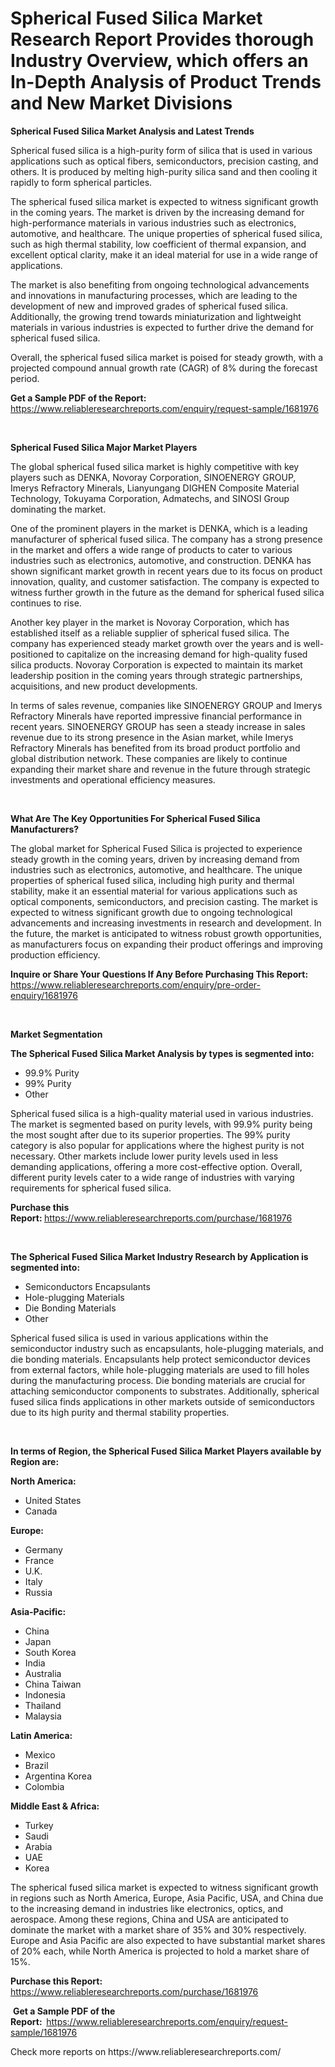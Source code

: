 <p><h1>Spherical Fused Silica Market Research Report Provides thorough Industry Overview, which offers an In-Depth Analysis of Product Trends and New Market Divisions</h1></p><p><strong>Spherical Fused Silica Market Analysis and Latest Trends</strong></p>
<p><p>Spherical fused silica is a high-purity form of silica that is used in various applications such as optical fibers, semiconductors, precision casting, and others. It is produced by melting high-purity silica sand and then cooling it rapidly to form spherical particles.</p><p>The spherical fused silica market is expected to witness significant growth in the coming years. The market is driven by the increasing demand for high-performance materials in various industries such as electronics, automotive, and healthcare. The unique properties of spherical fused silica, such as high thermal stability, low coefficient of thermal expansion, and excellent optical clarity, make it an ideal material for use in a wide range of applications.</p><p>The market is also benefiting from ongoing technological advancements and innovations in manufacturing processes, which are leading to the development of new and improved grades of spherical fused silica. Additionally, the growing trend towards miniaturization and lightweight materials in various industries is expected to further drive the demand for spherical fused silica.</p><p>Overall, the spherical fused silica market is poised for steady growth, with a projected compound annual growth rate (CAGR) of 8% during the forecast period.</p></p>
<p><strong>Get a Sample PDF of the Report:&nbsp;</strong> <a href="https://www.reliableresearchreports.com/enquiry/request-sample/1681976">https://www.reliableresearchreports.com/enquiry/request-sample/1681976</a></p>
<p>&nbsp;</p>
<p><strong>Spherical Fused Silica Major Market Players</strong></p>
<p><p>The global spherical fused silica market is highly competitive with key players such as DENKA, Novoray Corporation, SINOENERGY GROUP, Imerys Refractory Minerals, Lianyungang DIGHEN Composite Material Technology, Tokuyama Corporation, Admatechs, and SINOSI Group dominating the market.</p><p>One of the prominent players in the market is DENKA, which is a leading manufacturer of spherical fused silica. The company has a strong presence in the market and offers a wide range of products to cater to various industries such as electronics, automotive, and construction. DENKA has shown significant market growth in recent years due to its focus on product innovation, quality, and customer satisfaction. The company is expected to witness further growth in the future as the demand for spherical fused silica continues to rise.</p><p>Another key player in the market is Novoray Corporation, which has established itself as a reliable supplier of spherical fused silica. The company has experienced steady market growth over the years and is well-positioned to capitalize on the increasing demand for high-quality fused silica products. Novoray Corporation is expected to maintain its market leadership position in the coming years through strategic partnerships, acquisitions, and new product developments.</p><p>In terms of sales revenue, companies like SINOENERGY GROUP and Imerys Refractory Minerals have reported impressive financial performance in recent years. SINOENERGY GROUP has seen a steady increase in sales revenue due to its strong presence in the Asian market, while Imerys Refractory Minerals has benefited from its broad product portfolio and global distribution network. These companies are likely to continue expanding their market share and revenue in the future through strategic investments and operational efficiency measures.</p></p>
<p>&nbsp;</p>
<p><strong>What Are The Key Opportunities For Spherical Fused Silica Manufacturers?</strong></p>
<p><p>The global market for Spherical Fused Silica is projected to experience steady growth in the coming years, driven by increasing demand from industries such as electronics, automotive, and healthcare. The unique properties of spherical fused silica, including high purity and thermal stability, make it an essential material for various applications such as optical components, semiconductors, and precision casting. The market is expected to witness significant growth due to ongoing technological advancements and increasing investments in research and development. In the future, the market is anticipated to witness robust growth opportunities, as manufacturers focus on expanding their product offerings and improving production efficiency.</p></p>
<p><strong>Inquire or Share Your Questions If Any Before Purchasing This Report:</strong> <a href="https://www.reliableresearchreports.com/enquiry/pre-order-enquiry/1681976">https://www.reliableresearchreports.com/enquiry/pre-order-enquiry/1681976</a></p>
<p>&nbsp;</p>
<p><strong>Market Segmentation</strong></p>
<p><strong>The Spherical Fused Silica Market Analysis by types is segmented into:</strong></p>
<p><ul><li>99.9% Purity</li><li>99% Purity</li><li>Other</li></ul></p>
<p><p>Spherical fused silica is a high-quality material used in various industries. The market is segmented based on purity levels, with 99.9% purity being the most sought after due to its superior properties. The 99% purity category is also popular for applications where the highest purity is not necessary. Other markets include lower purity levels used in less demanding applications, offering a more cost-effective option. Overall, different purity levels cater to a wide range of industries with varying requirements for spherical fused silica.</p></p>
<p><strong>Purchase this Report:&nbsp;</strong><a href="https://www.reliableresearchreports.com/purchase/1681976">https://www.reliableresearchreports.com/purchase/1681976</a></p>
<p>&nbsp;</p>
<p><strong>The Spherical Fused Silica Market Industry Research by Application is segmented into:</strong></p>
<p><ul><li>Semiconductors Encapsulants</li><li>Hole-plugging Materials</li><li>Die Bonding Materials</li><li>Other</li></ul></p>
<p><p>Spherical fused silica is used in various applications within the semiconductor industry such as encapsulants, hole-plugging materials, and die bonding materials. Encapsulants help protect semiconductor devices from external factors, while hole-plugging materials are used to fill holes during the manufacturing process. Die bonding materials are crucial for attaching semiconductor components to substrates. Additionally, spherical fused silica finds applications in other markets outside of semiconductors due to its high purity and thermal stability properties.</p></p>
<p>&nbsp;</p>
<p><strong>In terms of Region, the Spherical Fused Silica Market Players available by Region are:</strong></p>
<p>
    <p> <strong> North America: </strong>
        <ul>
            <li>United States</li>
            <li>Canada</li>
        </ul>
        </p> 
    <p> <strong> Europe: </strong>
        <ul>
            <li>Germany</li>
            <li>France</li>
            <li>U.K.</li>
            <li>Italy</li>
            <li>Russia</li>
        </ul>
        </p> 
    <p> <strong> Asia-Pacific: </strong>
        <ul>
            <li>China</li>
            <li>Japan</li>
            <li>South Korea</li>
            <li>India</li>
            <li>Australia</li>
            <li>China Taiwan</li>
            <li>Indonesia</li>
            <li>Thailand</li>
            <li>Malaysia</li>
        </ul>
        </p> 
    <p> <strong> Latin America: </strong>
        <ul>
            <li>Mexico</li>
            <li>Brazil</li>
            <li>Argentina Korea</li>
            <li>Colombia</li>
        </ul>
        </p> 
    <p> <strong> Middle East & Africa: </strong>
        <ul>
            <li>Turkey</li>
            <li>Saudi</li>
            <li>Arabia</li>
            <li>UAE</li>
            <li>Korea</li>
        </ul>
    </p>
    </p>
<p><p>The spherical fused silica market is expected to witness significant growth in regions such as North America, Europe, Asia Pacific, USA, and China due to the increasing demand in industries like electronics, optics, and aerospace. Among these regions, China and USA are anticipated to dominate the market with a market share of 35% and 30% respectively. Europe and Asia Pacific are also expected to have substantial market shares of 20% each, while North America is projected to hold a market share of 15%.</p></p>
<p><strong>Purchase this Report: </strong><a href="https://www.reliableresearchreports.com/purchase/1681976">https://www.reliableresearchreports.com/purchase/1681976</a></p>
<p>&nbsp;<strong>Get a Sample PDF of the Report:&nbsp;&nbsp;</strong><a href="https://www.reliableresearchreports.com/enquiry/request-sample/1681976">https://www.reliableresearchreports.com/enquiry/request-sample/1681976</a></p>
<p><strong></strong></p>
<p>Check more reports on https://www.reliableresearchreports.com/</p>